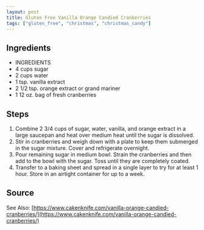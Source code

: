 ```yaml
---
layout: post
title: Gluten Free Vanilla Orange Candied Cranberries
tags: ["gluten_free", "christmas", "christmas_candy"]
---
```

## Ingredients

* INGREDIENTS
* 4 cups sugar
* 2 cups water
* 1 tsp. vanilla extract
* 2 1/2 tsp. orange extract or grand mariner
* 1 12 oz. bag of fresh cranberries

## Steps

1. Combine 2 3/4 cups of sugar, water, vanilla, and orange extract in a large saucepan and heat over medium heat until the sugar is dissolved.
2. Stir in cranberries and weigh down with a plate to keep them submerged in the sugar mixture. Cover and refrigerate overnight.
3. Pour remaining sugar in medium bowl. Strain the cranberries and then add to the bowl with the sugar. Toss until they are completely coated.
4. Transfer to a baking sheet and spread in a single layer to try for at least 1 hour. Store in an airtight container for up to a week.

## Source

See Also: [https://www.cakenknife.com/vanilla-orange-candied-cranberries/](https://www.cakenknife.com/vanilla-orange-candied-cranberries/)